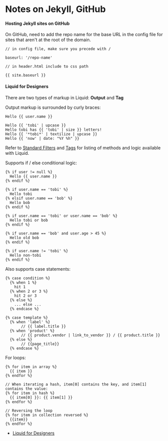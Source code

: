 # Notes on Jekyll, GitHub

#### Hosting Jekyll sites on GitHub

On GitHub, need to add the repo name for the base URL in the config file for sites that aren't at the root of the domain.

```
// in config file, make sure you precede with /

baseurl: '/repo-name'

// in header.html include to css path

{{ site.baseurl }}

```
 


#### Liquid for Designers

There are two types of markup in Liquid: **Output** and **Tag**  

Output markup is surrounded by curly braces:  
```
Hello {{ user.name }}

Hello {{ 'tobi' | upcase }}
Hello tobi has {{ 'tobi' | size }} letters!
Hello {{ '*tobi*' | textilize | upcase }}
Hello {{ 'now' | date: "%Y %h" }}
```
Refer to [Standard Filters](https://github.com/Shopify/liquid/wiki/Liquid-for-Designers#standard-filters) and [Tags](https://github.com/Shopify/liquid/wiki/Liquid-for-Designers#tags) for listing of methods and logic available with Liquid.

Supports if / else conditional logic:  
```
{% if user != null %}
  Hello {{ user.name }}
{% endif %}

{% if user.name == 'tobi' %}
  Hello tobi
{% elsif user.name == 'bob' %}
  Hello bob
{% endif %}

{% if user.name == 'tobi' or user.name == 'bob' %}
  Hello tobi or bob
{% endif %}

{% if user.name == 'bob' and user.age > 45 %}
  Hello old bob
{% endif %}

{% if user.name != 'tobi' %}
  Hello non-tobi
{% endif %}

```

Also supports case statements:  
```
{% case condition %}
  {% when 1 %}
    hit 1
  {% when 2 or 3 %}
    hit 2 or 3
  {% else %}
    ... else ...
  {% endcase %}

{% case template %}
  {% when 'label' %}
       // {{ label.title }}
  {% when 'product' %}
       // {{ product.vendor | link_to_vendor }} / {{ product.title }}
  {% else %}
       // {{page_title}}
  {% endcase %}
```

For loops:  
```
{% for item in array %}
  {{ item }}
{% endfor %}

// When iterating a hash, item[0] contains the key, and item[1] contains the value:
{% for item in hash %}
  {{ item[0] }}: {{ item[1] }}
{% endfor %}

// Reversing the loop
{% for item in collection reversed %}
  {{item}}
{% endfor %}

```


* [Liquid for Designers](https://github.com/Shopify/liquid/wiki/Liquid-for-Designers)
